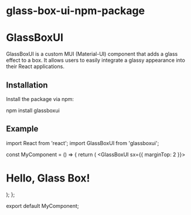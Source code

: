 # glass-box-ui-npm-package

# GlassBoxUI

GlassBoxUI is a custom MUI (Material-UI) component that adds a glass effect to a box. It allows users to easily integrate a glassy appearance into their React applications.

## Installation

Install the package via npm:

npm install glassboxui

## Example

import React from 'react';
import GlassBoxUI from 'glassboxui';

const MyComponent = () => {
  return (
    <GlassBoxUI sx={{ marginTop: 2 }}>
      <h1>Hello, Glass Box!</h1>
    </GlassBoxUI>
  );
};

export default MyComponent;
